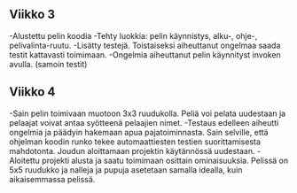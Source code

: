 ## Viikko 3

-Alustettu pelin koodia
-Tehty luokkia: pelin käynnistys, alku-, ohje-, pelivalinta-ruutu.
-Lisätty testejä. Toistaiseksi aiheuttanut ongelmaa saada testit kattavasti toimimaan.
-Ongelmia aiheuttanut pelin käynnityst invoken avulla. (samoin testit)

## Viikko 4
-Sain pelin toimivaan muotoon 3x3 ruudukolla. Peliä voi pelata uudestaan ja pelaajat voivat antaa syötteenä pelaajien nimet.
-Testaus edelleen aiheutti ongelmia ja päädyin hakemaan apua pajatoiminnasta. Sain selville, että ohjelman koodin runko tekee automaattiesten testien suorittamisesta mahdotonta. Joudun aloittamaan projektin käytännössä uudestaan.
-Aloitettu projekti alusta ja saatu toimimaan osittain ominaisuuksia. Pelissä on 5x5 ruudukko ja nalleja ja pupuja asetetaan samalla idealla, kuin aikaisemmassa pelissä.
